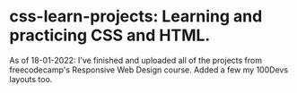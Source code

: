 # css-learn-projects: Learning and practicing CSS and HTML.
As of 18-01-2022: I've finished and uploaded all of the projects from freecodecamp's Responsive Web Design course.
Added a few my 100Devs layouts too.
